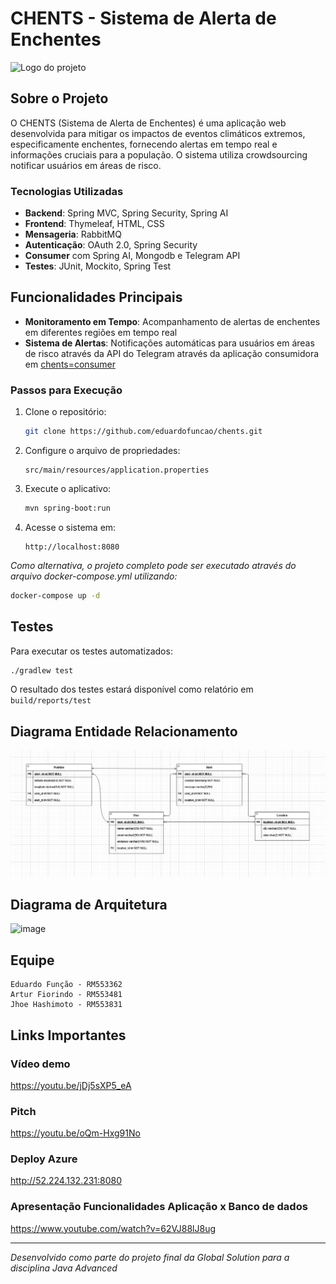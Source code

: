 # CHENTS - Sistema de Alerta de Enchentes

![Logo do projeto](https://github.com/user-attachments/assets/3c0bf63a-5bbf-4c68-b222-d2606ec31377)

## Sobre o Projeto

O CHENTS (Sistema de Alerta de Enchentes) é uma aplicação web desenvolvida para mitigar os impactos de eventos climáticos extremos, especificamente enchentes, fornecendo alertas em tempo real e informações cruciais para a população. O sistema utiliza crowdsourcing notificar usuários em áreas de risco.

### Tecnologias Utilizadas

- **Backend**: Spring MVC, Spring Security, Spring AI
- **Frontend**: Thymeleaf, HTML, CSS
- **Mensageria**: RabbitMQ
- **Autenticação**: OAuth 2.0, Spring Security
- **Consumer** com Spring AI, Mongodb e Telegram API
- **Testes**: JUnit, Mockito, Spring Test

## Funcionalidades Principais

- **Monitoramento em Tempo**: Acompanhamento de alertas de enchentes em diferentes regiões em tempo real
- **Sistema de Alertas**: Notificações automáticas para usuários em áreas de risco através da API do Telegram através da aplicação consumidora em [chents=consumer](github.com/eduardofuncao/chents-consumer)

### Passos para Execução

1. Clone o repositório:
   ```bash
   git clone https://github.com/eduardofuncao/chents.git
   ```

2. Configure o arquivo de propriedades:
   ```
   src/main/resources/application.properties
   ```

3. Execute o aplicativo:
   ```bash
   mvn spring-boot:run
   ```

4. Acesse o sistema em:
   ```
   http://localhost:8080
   ```

*Como alternativa, o projeto completo pode ser executado através do arquivo docker-compose.yml utilizando:*
```bash
docker-compose up -d
```

## Testes
Para executar os testes automatizados:

```bash
./gradlew test 
```

O resultado dos testes estará disponível como relatório em `build/reports/test`

## Diagrama Entidade Relacionamento

![image](https://github.com/eduardofuncao/chents/blob/662eb1068e401f1c416a70fab6eec50c94f332eb/Modelagem_CHENTS.jpeg)

## Diagrama de Arquitetura
![image](https://github.com/user-attachments/assets/af14ac70-8be9-4c06-92a1-b832854c743f)


## Equipe
    Eduardo Função - RM553362
    Artur Fiorindo - RM553481
    Jhoe Hashimoto - RM553831


## Links Importantes

### Vídeo demo
https://youtu.be/jDj5sXP5_eA

### Pitch
https://youtu.be/oQm-Hxg91No

### Deploy Azure
http://52.224.132.231:8080


### Apresentação Funcionalidades Aplicação x Banco de dados
https://www.youtube.com/watch?v=62VJ88lJ8ug

---

*Desenvolvido como parte do projeto final da Global Solution para a disciplina Java Advanced*
